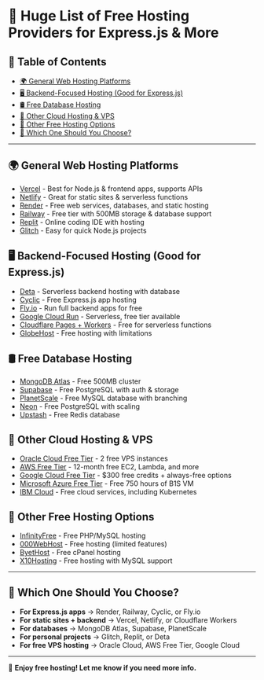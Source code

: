 # 📌 Huge List of Free Hosting Providers for Express.js & More

## 📜 Table of Contents
- [🌍 General Web Hosting Platforms](#-general-web-hosting-platforms)
- [🖥️ Backend-Focused Hosting (Good for Express.js)](#%EF%B8%8F-backend-focused-hosting-good-for-expressjs)
- [🛢️ Free Database Hosting](#%EF%B8%8F-free-database-hosting)
- [🔌 Other Cloud Hosting & VPS](#-other-cloud-hosting--vps)
- [💾 Other Free Hosting Options](#-other-free-hosting-options)
- [🎯 Which One Should You Choose?](#-which-one-should-you-choose)

---

## 🌍 General Web Hosting Platforms
- [Vercel](https://vercel.com/) - Best for Node.js & frontend apps, supports APIs  
- [Netlify](https://www.netlify.com/) - Great for static sites & serverless functions  
- [Render](https://render.com/) - Free web services, databases, and static hosting  
- [Railway](https://railway.app/) - Free tier with 500MB storage & database support  
- [Replit](https://replit.com/) - Online coding IDE with hosting  
- [Glitch](https://glitch.com/) - Easy for quick Node.js projects  

## 🖥️ Backend-Focused Hosting (Good for Express.js)
- [Deta](https://www.deta.sh/) - Serverless backend hosting with database  
- [Cyclic](https://www.cyclic.sh/) - Free Express.js app hosting  
- [Fly.io](https://fly.io/) - Run full backend apps for free  
- [Google Cloud Run](https://cloud.google.com/run) - Serverless, free tier available  
- [Cloudflare Pages + Workers](https://workers.cloudflare.com/) - Free for serverless functions  
- [GlobeHost](https://www.globehost.com/) - Free hosting with limitations  

## 🛢️ Free Database Hosting
- [MongoDB Atlas](https://www.mongodb.com/atlas) - Free 500MB cluster  
- [Supabase](https://supabase.com/) - Free PostgreSQL with auth & storage  
- [PlanetScale](https://planetscale.com/) - Free MySQL database with branching  
- [Neon](https://neon.tech/) - Free PostgreSQL with scaling  
- [Upstash](https://upstash.com/) - Free Redis database  

## 🔌 Other Cloud Hosting & VPS
- [Oracle Cloud Free Tier](https://www.oracle.com/cloud/free/) - 2 free VPS instances  
- [AWS Free Tier](https://aws.amazon.com/free/) - 12-month free EC2, Lambda, and more  
- [Google Cloud Free Tier](https://cloud.google.com/free/) - $300 free credits + always-free options  
- [Microsoft Azure Free Tier](https://azure.microsoft.com/en-us/free/) - Free 750 hours of B1S VM  
- [IBM Cloud](https://www.ibm.com/cloud/free) - Free cloud services, including Kubernetes  

## 💾 Other Free Hosting Options
- [InfinityFree](https://www.infinityfree.net/) - Free PHP/MySQL hosting  
- [000WebHost](https://www.000webhost.com/) - Free hosting (limited features)  
- [ByetHost](https://byet.host/) - Free cPanel hosting  
- [X10Hosting](https://www.x10hosting.com/) - Free hosting with MySQL support  

---

## 🎯 Which One Should You Choose?
- **For Express.js apps** → Render, Railway, Cyclic, or Fly.io  
- **For static sites + backend** → Vercel, Netlify, or Cloudflare Workers  
- **For databases** → MongoDB Atlas, Supabase, PlanetScale  
- **For personal projects** → Glitch, Replit, or Deta  
- **For free VPS hosting** → Oracle Cloud, AWS Free Tier, Google Cloud  

---

🚀 **Enjoy free hosting! Let me know if you need more info.**  


